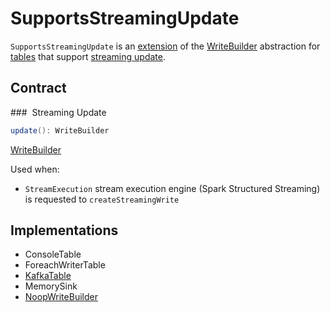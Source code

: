 # SupportsStreamingUpdate

`SupportsStreamingUpdate` is an [extension](#contract) of the [WriteBuilder](WriteBuilder.md) abstraction for [tables](#implementations) that support [streaming update](#update).

## Contract

### <span id="update"> Streaming Update

```scala
update(): WriteBuilder
```

[WriteBuilder](WriteBuilder.md)

Used when:

* `StreamExecution` stream execution engine (Spark Structured Streaming) is requested to `createStreamingWrite`

## Implementations

* ConsoleTable
* ForeachWriterTable
* [KafkaTable](../kafka/KafkaTable.md)
* MemorySink
* [NoopWriteBuilder](../noop/NoopWriteBuilder.md)
